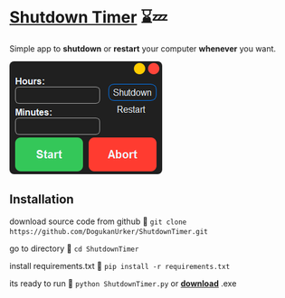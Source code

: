 # [Shutdown Timer](https://dogukanurker.com/shutdowntimer) ⌛💤

Simple app to **shutdown** or **restart** your computer **whenever** you want.

![shutdowntimer](shutdowntimer.png)

## Installation

download source code from github 💾
`git clone https://github.com/DogukanUrker/ShutdownTimer.git`

go to directory 📁
`cd ShutdownTimer`

install requirements.txt 🔽
`pip install -r requirements.txt`

its ready to run 🎉
`python ShutdownTimer.py`
or [**download**](https://github.com/DogukanUrker/shutdowntimer/releases/download/v1/ShutdownTimer.exe) .exe
